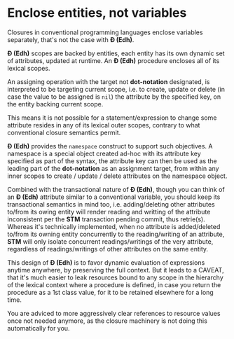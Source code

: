 # Enclose entities, not variables

Closures in conventional programming languages enclose variables separately,
that's not the case with **Đ (Edh)**.

**Đ (Edh)** scopes are backed by entities, each entity has its own dynamic set
of attributes, updated at runtime. An **Đ (Edh)** procedure encloses all of its
lexical scopes.

An assigning operation with the target not **dot-notation** designated, is
interpreted to be targeting current scope, i.e. to create, update or delete (in
case the value to be assigned is `nil`) the attribute by the specified key,
on the entity backing current scope.

This means it is not possible for a statement/expression to change some
attribute resides in any of its lexical outer scopes, contrary to what
conventional closure semantics permit.

**Đ (Edh)** provides the `namespace` construct to support such objectives. A
namespace is a special object created ad-hoc with its attribute key specified
as part of the syntax, the attribute key can then be used as the leading part
of the **dot-notation** as an assignment target, from within any inner scopes
to create / update / delete attributes on the namespace object.

Combined with the transactional nature of **Đ (Edh)**, though you can think of
an **Đ (Edh)** attribute similar to a conventional variable, you should keep its transactional semantics in mind too, i.e. adding/deleting other attributes
to/from its owing entity will render reading and writting of the attribute
inconsistent per the **STM** transaction pending commit, thus retrie(s). Whereas
it's technically implemented, when no attribute is added/deleted to/from its
owning entity concurrently to the reading/writing of an attribute, **STM** will
only isolate concurrent readings/writings of the very attribute, regardless of
readings/writings of other attributes on the same entity.

This design of **Đ (Edh)** is to favor dynamic evaluation of expressions
anytime anywhere, by preserving the full context. But it leads to a CAVEAT,
that it's much easier to leak resources bound to any scope in the hierarchy of
the lexical context where a procedure is defined, in case you return the
procedure as a 1st class value, for it to be retained elsewhere for a long time.

You are adviced to more aggressively clear references to resource values once
not needed anymore, as the closure machinery is not doing this automatically for
you.
